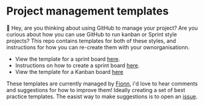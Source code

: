 # Project management templates 

👋 Hey, are you thinking about using GitHub to manage your project? Are you curious about how you can use GitHub to run kanban or Sprint style projects? This repo contains templates for both of these styles, and instructions for how you can re-create them with your ownorganisationn. 

* View the template for a sprint board [here](https://github.com/orgs/Project-managment-templates/projects/1/views/1).
* Instructions on how to create a sprint board [here](https://github.com/Project-managment-templates/Tasks/blob/main/recreate_sprint_board.md).
* View the template for a Kanban board [here](https://github.com/orgs/Project-managment-templates/projects/2/views/1)

These templates are currently managed by [Fionn](https://fionn.xyz/), i'd love to hear comments and suggestions for how to improve them! Ideally creating a set of best practice templates. The easist way to make suggestions is to open an [issue](https://github.com/Project-managment-templates/.github/issues). 
